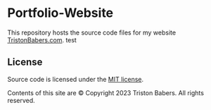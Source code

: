 # Portfolio-Website
This repository hosts the source code files for my website [TristonBabers.com]().
test

## License

Source code is licensed under the [MIT license](http://opensource.org/licenses/mit-license.php).

Contents of this site are © Copyright 2023 Triston Babers. All rights reserved.
